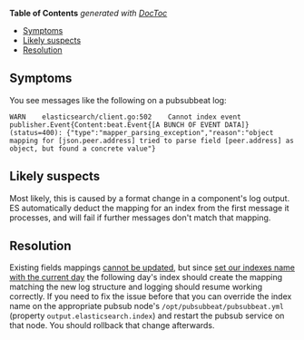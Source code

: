 <!-- START doctoc generated TOC please keep comment here to allow auto update -->
<!-- DON'T EDIT THIS SECTION, INSTEAD RE-RUN doctoc TO UPDATE -->
**Table of Contents**  *generated with [DocToc](https://github.com/thlorenz/doctoc)*

- [Symptoms](#symptoms)
- [Likely suspects](#likely-suspects)
- [Resolution](#resolution)

<!-- END doctoc generated TOC please keep comment here to allow auto update -->


## Symptoms

You see messages like the following on a pubsubbeat log:

```
WARN    elasticsearch/client.go:502    Cannot index event publisher.Event{Content:beat.Event{[A BUNCH OF EVENT DATA]} (status=400): {"type":"mapper_parsing_exception","reason":"object mapping for [json.peer.address] tried to parse field [peer.address] as object, but found a concrete value"}
```

## Likely suspects

Most likely, this is caused by a format change in a component's log output. ES
automatically deduct the mapping for an index from the first message it
processes, and will fail if further messages don't match that mapping.

## Resolution

Existing fields mappings [cannot be updated](https://www.elastic.co/guide/en/elasticsearch/reference/current/mapping.html#_updating_existing_field_mappings),
but since [set our indexes name with the current day](https://gitlab.com/gitlab-cookbooks/gitlab-elk/blob/3cfa7707a99b8b23a795e4104c564b39e94e2c23/attributes/default.rb#L62)
the following day's index should create the mapping matching the new log
structure and logging should resume working correctly. If you need to fix the
issue before that you can override the index name on the appropriate pubsub
node's `/opt/pubsubbeat/pubsubbeat.yml` (property `output.elasticsearch.index`)
and restart the pubsub service on that node. You should rollback that change
afterwards.
